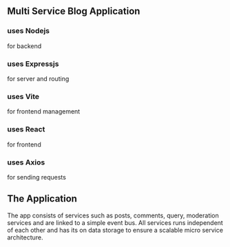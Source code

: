 ## Multi Service Blog Application

### uses Nodejs

for backend

### uses Expressjs

for server and routing

### uses Vite

for frontend management

### uses React

for frontend

### uses Axios

for sending requests

## The Application

The app consists of services such as posts, comments, query, moderation services and are linked to a simple event bus. All services runs independent of each other and has its on data storage to ensure a scalable micro service architecture.
